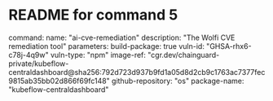 # README for command 5
command:
name: "ai-cve-remediation"
description: "The Wolfi CVE remediation tool"
parameters:
build-package: true
vuln-id: "GHSA-rhx6-c78j-4q9w"
vuln-type: "npm"
image-ref: "cgr.dev/chainguard-private/kubeflow-centraldashboard@sha256:792d723d937b9fd1a05d8d2cb9c1763ac7377fec9815ab35bb02d866f69fc148"
github-repository: "os"
package-name: "kubeflow-centraldashboard"